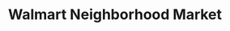 ---
title: "Walmart Neighborhood Market"
url: /provo/walmart-neighborhood-market/
shop: Supermarkt
---